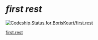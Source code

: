 # *first rest*

[![Codeship Status for BorisKourt/first.rest](https://codeship.io/projects/8a550f60-f891-0131-618b-4abf95291133/status)](https://codeship.io/projects/28712)

[first.rest](http://first.rest)